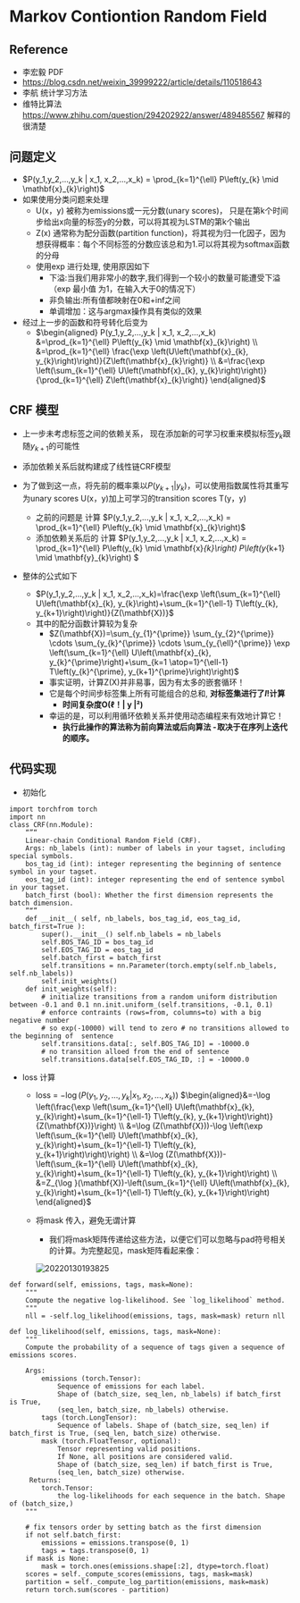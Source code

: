 # Markov Contiontion Random Field

## Reference
+ 李宏毅 PDF
+ https://blog.csdn.net/weixin_39999222/article/details/110518643
+ 李航 统计学习方法
+ 维特比算法 https://www.zhihu.com/question/294202922/answer/489485567 解释的很清楚

## 问题定义
+ $P(y_1,y_2,...,y_k | x_1, x_2,...,x_k) = \prod_{k=1}^{\ell} P\left(y_{k} \mid \mathbf{x}_{k}\right)$
+ 如果使用分类问题来处理
    + U(x，y) 被称为emissions或一元分数(unary scores)， 只是在第k个时间步给出x向量的标签y的分数，可以将其视为LSTM的第k个输出
    + Z(x) 通常称为配分函数(partition function)，将其视为归一化因子，因为想获得概率：每个不同标签的分数应该总和为1.可以将其视为softmax函数的分母
    + 使用exp 进行处理, 使用原因如下
        + 下溢:当我们用非常小的数字,我们得到一个较小的数量可能遭受下溢 （exp 最小值 为1，在输入大于0的情况下）
        + 非负输出:所有值都映射在0和+inf之间
        + 单调增加：这与argmax操作具有类似的效果
+ 经过上一步的函数和符号转化后变为
   + $\begin{aligned} P(y_1,y_2,...,y_k | x_1, x_2,...,x_k) &=\prod_{k=1}^{\ell} P\left(y_{k} \mid \mathbf{x}_{k}\right) \\ &=\prod_{k=1}^{\ell} \frac{\exp \left(U\left(\mathbf{x}_{k}, y_{k}\right)\right)}{Z\left(\mathbf{x}_{k}\right)} \\ &=\frac{\exp \left(\sum_{k=1}^{\ell} U\left(\mathbf{x}_{k}, y_{k}\right)\right)}{\prod_{k=1}^{\ell} Z\left(\mathbf{x}_{k}\right)} \end{aligned}$

## CRF 模型
+ 上一步未考虑标签之间的依赖关系， 现在添加新的可学习权重来模拟标签$y_k$跟随$y_{k + 1}$的可能性
+ 添加依赖关系后就构建成了线性链CRF模型
+ 为了做到这一点，将先前的概率乘以$P(y_{k + 1}| y_k)$，可以使用指数属性将其重写为unary scores U(x，y)加上可学习的transition scores T(y，y)
    + 之前的问题是 计算 $P(y_1,y_2,...,y_k | x_1, x_2,...,x_k) = \prod_{k=1}^{\ell} P\left(y_{k} \mid \mathbf{x}_{k}\right)$
    + 添加依赖关系后的 计算 $P(y_1,y_2,...,y_k | x_1, x_2,...,x_k) = \prod_{k=1}^{\ell} P\left(y_{k} \mid \mathbf{x}_{k}\right)  P\left(y_{k+1} \mid \mathbf{y}_{k}\right) $

+ 整体的公式如下
    + $P(y_1,y_2,...,y_k | x_1, x_2,...,x_k)=\frac{\exp \left(\sum_{k=1}^{\ell} U\left(\mathbf{x}_{k}, y_{k}\right)+\sum_{k=1}^{\ell-1} T\left(y_{k}, y_{k+1}\right)\right)}{Z(\mathbf{X})}$
    + 其中的配分函数计算较为复杂
        + $Z(\mathbf{X})=\sum_{y_{1}^{\prime}} \sum_{y_{2}^{\prime}} \cdots \sum_{y_{k}^{\prime}} \cdots \sum_{y_{\ell}^{\prime}} \exp \left(\sum_{k=1}^{\ell} U\left(\mathbf{x}_{k}, y_{k}^{\prime}\right)+\sum_{k=1 \atop=1}^{\ell-1} T\left(y_{k}^{\prime}, y_{k+1}^{\prime}\right)\right)$
        + 事实证明，计算Z(X)并非易事，因为有太多的嵌套循环！
        + 它是每个时间步标签集上所有可能组合的总和, **对标签集进行了$l!$计算**
            + **时间复杂度O(ℓ！| y |²)**
        + 幸运的是，可以利用循环依赖关系并使用动态编程来有效地计算它！
            + **执行此操作的算法称为前向算法或后向算法 - 取决于在序列上迭代的顺序。**

## 代码实现
+ 初始化
```
import torchfrom torch 
import nn
class CRF(nn.Module):
    “”“
    Linear-chain Conditional Random Field (CRF). 
    Args: nb_labels (int): number of labels in your tagset, including special symbols.
    bos_tag_id (int): integer representing the beginning of sentence symbol in your tagset. 
    eos_tag_id (int): integer representing the end of sentence symbol in your tagset. 
    batch_first (bool): Whether the first dimension represents the batch dimension.
    ”“”
    def __init__( self, nb_labels, bos_tag_id, eos_tag_id, batch_first=True ):         
        super().__init__() self.nb_labels = nb_labels 
        self.BOS_TAG_ID = bos_tag_id 
        self.EOS_TAG_ID = eos_tag_id 
        self.batch_first = batch_first 
        self.transitions = nn.Parameter(torch.empty(self.nb_labels, self.nb_labels)) 
        self.init_weights() 
    def init_weights(self): 
        # initialize transitions from a random uniform distribution between -0.1 and 0.1 nn.init.uniform_(self.transitions, -0.1, 0.1) 
        # enforce contraints (rows=from, columns=to) with a big negative number 
        # so exp(-10000) will tend to zero # no transitions allowed to the beginning of  sentence 
        self.transitions.data[:, self.BOS_TAG_ID] = -10000.0 
        # no transition alloed from the end of sentence 
        self.transitions.data[self.EOS_TAG_ID, :] = -10000.0
```

+ loss 计算
    + loss = $-\log (P(y_1,y_2,...,y_k | x_1, x_2,...,x_k))$
    $\begin{aligned}&=-\log \left(\frac{\exp \left(\sum_{k=1}^{\ell} U\left(\mathbf{x}_{k}, y_{k}\right)+\sum_{k=1}^{\ell-1} T\left(y_{k}, y_{k+1}\right)\right)}{Z(\mathbf{X})}\right) \\ &=\log (Z(\mathbf{X}))-\log \left(\exp \left(\sum_{k=1}^{\ell} U\left(\mathbf{x}_{k}, y_{k}\right)+\sum_{k=1}^{\ell-1} T\left(y_{k}, y_{k+1}\right)\right)\right) \\ &=\log (Z(\mathbf{X}))-\left(\sum_{k=1}^{\ell} U\left(\mathbf{x}_{k}, y_{k}\right)+\sum_{k=1}^{\ell-1} T\left(y_{k}, y_{k+1}\right)\right) \\ &=Z_{\log }(\mathbf{X})-\left(\sum_{k=1}^{\ell} U\left(\mathbf{x}_{k}, y_{k}\right)+\sum_{k=1}^{\ell-1} T\left(y_{k}, y_{k+1}\right)\right) \end{aligned}$
    + 将mask 传入，避免无谓计算
        + 我们将mask矩阵传递给这些方法，以便它们可以忽略与pad符号相关的计算。为完整起见，mask矩阵看起来像：

        ![20220130193825](https://blog-picture-new.oss-cn-beijing.aliyuncs.com/folder/20220130193825.png)

```
def forward(self, emissions, tags, mask=None): 
    """
    Compute the negative log-likelihood. See `log_likelihood` method.
    """ 
    nll = -self.log_likelihood(emissions, tags, mask=mask) return nll
    
def log_likelihood(self, emissions, tags, mask=None): 
    """
    Compute the probability of a sequence of tags given a sequence of emissions scores.

    Args: 
        emissions (torch.Tensor): 
            Sequence of emissions for each label. 
            Shape of (batch_size, seq_len, nb_labels) if batch_first is True, 
            (seq_len, batch_size, nb_labels) otherwise. 
        tags (torch.LongTensor): 
            Sequence of labels. Shape of (batch_size, seq_len) if batch_first is True, (seq_len, batch_size) otherwise. 
        mask (torch.FloatTensor, optional): 
            Tensor representing valid positions. 
            If None, all positions are considered valid. 
            Shape of (batch_size, seq_len) if batch_first is True, 
            (seq_len, batch_size) otherwise. 
     Returns: 
        torch.Tensor: 
            the log-likelihoods for each sequence in the batch. Shape of (batch_size,) 
    """ 
    
    # fix tensors order by setting batch as the first dimension 
    if not self.batch_first: 
        emissions = emissions.transpose(0, 1) 
        tags = tags.transpose(0, 1) 
    if mask is None: 
        mask = torch.ones(emissions.shape[:2], dtype=torch.float) 
    scores = self._compute_scores(emissions, tags, mask=mask) 
    partition = self._compute_log_partition(emissions, mask=mask) 
    return torch.sum(scores - partition)
```

